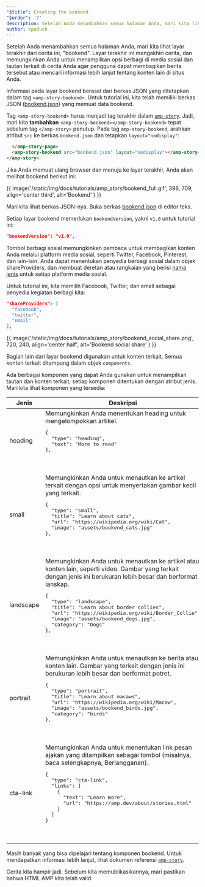 ```yaml
---
"$title": Creating the bookend
"$order": '7'
description: Setelah Anda menambahkan semua halaman Anda, mari kita lihat layar terakhir dari cerita ini, bookend. Layar terakhir ini mengakhiri cerita ....
author: bpaduch
---
```


Setelah Anda menambahkan semua halaman Anda, mari kita lihat layar terakhir dari cerita ini, "bookend". Layar terakhir ini mengakhiri cerita, dan memungkinkan Anda untuk menampilkan opsi berbagi di media sosial dan tautan terkait di cerita Anda agar pengguna dapat membagikan berita tersebut atau mencari informasi lebih lanjut tentang konten lain di situs Anda.

Informasi pada layar bookend berasal dari berkas JSON yang ditetapkan dalam tag `<amp-story-bookend>`. Untuk tutorial ini, kita telah memiliki berkas JSON ([bookend.json](https://github.com/ampproject/docs/blob/master/tutorial_source/amp-pets-story/bookend.json)) yang memuat data bookend.

Tag `<amp-story-bookend>` harus menjadi tag terakhir dalam [`amp-story`](../../../../documentation/components/reference/amp-story.md). Jadi, mari kita **tambahkan** `<amp-story-bookend></amp-story-bookend>` tepat sebelum tag `</amp-story>` penutup. Pada tag `amp-story-bookend`, arahkan atribut `src` ke berkas `bookend.json` dan tetapkan `layout="nodisplay"`:

```html
  </amp-story-page>
  <amp-story-bookend src="bookend.json" layout="nodisplay"></amp-story-bookend>
</amp-story>
```

Jika Anda memuat ulang browser dan menuju ke layar terakhir, Anda akan melihat bookend berikut ini:

{{ image('/static/img/docs/tutorials/amp_story/bookend_full.gif', 398, 709, align='center third', alt='Bookend' ) }}

Mari kita lihat berkas JSON-nya. Buka berkas [bookend.json](https://github.com/ampproject/docs/blob/master/tutorial_source/amp-pets-story/bookend.json) di editor teks.

Setiap layar bookend memerlukan `bookendVersion`, yakni `v1.0` untuk tutorial ini:

```json
"bookendVersion": "v1.0",
```

Tombol berbagi sosial memungkinkan pembaca untuk membagikan konten Anda melalui platform media sosial, seperti Twitter, Facebook, Pinterest, dan lain-lain. Anda dapat menentukan penyedia berbagi sosial dalam objek shareProviders, dan membuat deretan atau rangkaian yang berisi [nama jenis](../../../../documentation/components/reference/amp-social-share.md#pre-configured-providers) untuk setiap platform media sosial.

Untuk tutorial ini, kita memilih Facebook, Twitter, dan email sebagai penyedia kegiatan berbagi kita:

```json
"shareProviders": [
  "facebook",
  "twitter",
  "email"
],
```

{{ image('/static/img/docs/tutorials/amp_story/bookend_social_share.png', 720, 240, align='center half', alt='Bookend social share' ) }}

Bagian lain dari layar bookend digunakan untuk konten terkait. Semua konten terkait ditampung dalam objek `components`.

Ada berbagai komponen yang dapat Anda gunakan untuk menampilkan tautan dan konten terkait; setiap komponen ditentukan dengan atribut jenis. Mari kita lihat komponen yang tersedia:

<table>
<thead><tr>
  <th width="20%">Jenis</th>
  <th>Deskripsi</th>
</tr></thead>
<tbody>
  <tr>
    <td>heading</td>
    <td>Memungkinkan Anda menentukan heading untuk mengelompokkan artikel. <pre class="nopreline">
{
  "type": "heading",
  "text": "More to read"
},
</pre>   <br>   <figure class="alignment-wrapper half">     <amp-img src="/static/img/docs/tutorials/amp_story/bookend_heading.png" width="720" height="140" layout="responsive" alt="bookend heading"></amp-img>   </figure>   </td>
  </tr>
  <tr>
    <td>small</td>
    <td>Memungkinkan Anda untuk menautkan ke artikel terkait dengan opsi untuk menyertakan gambar kecil yang terkait. <pre class="nopreline">
{
  "type": "small",
  "title": "Learn about cats",
  "url": "https://wikipedia.org/wiki/Cat",
  "image": "assets/bookend_cats.jpg"
},
</pre>   <br>   <figure class="alignment-wrapper half">     <amp-img src="/static/img/docs/tutorials/amp_story/bookend_small.png" width="720" height="267" layout="responsive" alt="bookend small article"></amp-img>   </figure> </td>
  </tr>
  <tr>
    <td>landscape</td>
    <td>Memungkinkan Anda untuk menautkan ke artikel atau konten lain, seperti video. Gambar yang terkait dengan jenis ini berukuran lebih besar dan berformat lanskap. <pre class="nopreline">
{
  "type": "landscape",
  "title": "Learn about border collies",
  "url": "https://wikipedia.org/wiki/Border_Collie",
  "image": "assets/bookend_dogs.jpg",
  "category": "Dogs"
},
</pre>   <br>   <figure class="alignment-wrapper half">     <amp-img src="/static/img/docs/tutorials/amp_story/bookend_landscape.png" width="720" height="647" layout="responsive" alt="bookend landscape article"></amp-img>   </figure>   </td>
  </tr>
  <tr>
    <td>portrait</td>
    <td>Memungkinkan Anda untuk menautkan ke berita atau konten lain.  Gambar yang terkait dengan jenis ini berukuran lebih besar dan berformat potret. <pre class="nopreline">
{
  "type": "portrait",
  "title": "Learn about macaws",
  "url": "https://wikipedia.org/wiki/Macaw",
  "image": "assets/bookend_birds.jpg",
  "category": "birds"
},
</pre>   <br>   <figure class="alignment-wrapper half">     <amp-img src="/static/img/docs/tutorials/amp_story/bookend_portrait.png" width="720" height="1018" layout="responsive" alt="bookend portrait article"></amp-img>   </figure>   </td>
  </tr>
  <tr>
    <td>cta-link</td>
    <td>Memungkinkan Anda untuk menentukan link pesan ajakan yang ditampilkan sebagai tombol (misalnya, baca selengkapnya, Berlangganan). <pre class="nopreline">
{
  "type": "cta-link",
  "links": [
    {
      "text": "Learn more",
      "url": "https://amp.dev/about/stories.html"
    }
  ]
}
</pre>   <br>   <figure class="alignment-wrapper half">     <amp-img src="/static/img/docs/tutorials/amp_story/bookend_cta.png" width="720" height="137" layout="responsive" alt="bookend cta"></amp-img>   </figure>   </td>
  </tr>
</tbody>
</table>

Masih banyak yang bisa dipelajari tentang komponen bookend. Untuk mendapatkan informasi lebih lanjut, lihat dokumen referensi [`amp-story`](../../../../documentation/components/reference/amp-story.md).

Cerita kita hampir jadi. Sebelum kita memublikasikannya, mari pastikan bahwa HTML AMP kita telah valid.
